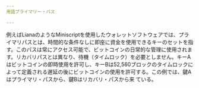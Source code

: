 ```yaml
---
用語プライマリー・パス

---
```

例えばLianaのようなMiniscriptを使用したウォレットソフトウェアでは、プライマリパスとは、時間的な条件なしに即座に資金を使用できるキーのセットを指す。このパスは常にアクセス可能で、ビットコインの日常的な管理に使用されます。リカバリパスとは異なり、待機（タイムロック）を必要としません。キーAはビットコインの即時使用を許可し、キーBは52,560ブロックのタイムロックによって定義される遅延の後にビットコインの使用を許可する。この例では、鍵Aはプライマリ・パスから、鍵Bはリカバリ・パスから来 ている。